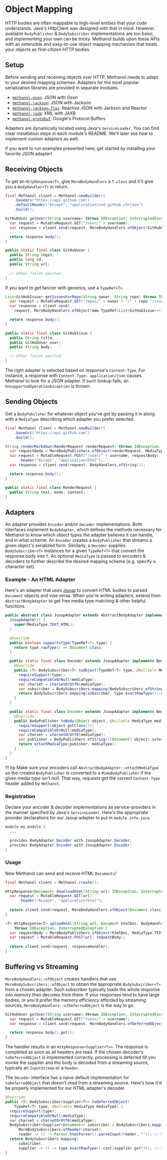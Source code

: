 # Object Mapping

HTTP bodies are often mappable to high-level entities that your code understands. Java's HttpClient
was designed with that in mind. However, available `BodyPublisher` & `BodySubscriber` implementations
are too basic, and implementing your own can be tricky. Methanol builds upon these APIs with an extensible
and easy-to-use object mapping mechanism that treats your objects as first-citizen HTTP bodies.

## Setup

Before sending and receiving objects over HTTP, Methanol needs to adapt to your desired mapping schemes.
Adapters for the most popular serialization libraries are provided in separate modules.

  * [`methanol-gson`](adapters/gson.md): JSON with Gson
  * [`methanol-jackson`](adapters/jackson.md): JSON with Jackson
  * [`methanol-jackson-flux`](adapters/jackson_flux.md): Reactive JSON with Jackson and Reactor
  * [`methanol-jaxb`](adapters/jaxb.md): XML with JAXB
  * [`methanol-protobuf`](adapters/protobuf.md): Google's Protocol Buffers

Adapters are dynamically located using Java's `ServiceLoader`. You can find clear installation steps
in each module's README. We'll later see how to implement custom adapters as well.

If you want to run examples presented here, get started by installing your favorite JSON adapter!

## Receiving Objects

To get an `HttpResponse<T>`, give `MoreBodyHandlers` a `T.class` and it'll give you a `BodyHandler<T>`
in return.

```java hl_lines="8"
final Methanol client = Methanol.newBuilder()
    .baseUri("https://api.github.com")
    .defaultHeader("Accept", "application/vnd.github.v3+json")
    .build();

GitHubUser getUser(String username) throws IOException, InterruptedException {
  var request = MutableRequest.GET("/user/" + username);
  var response = client.send(request, MoreBodyHandlers.ofObject(GitHubUser.class));

  return response.body();
}

public static final class GitHubUser {
  public String login;
  public long id;
  public String url;
  
  // Other fields omitted
}
```

If you want to get fancier with generics, use a `TypeRef<T>`.

```java hl_lines="4"
List<GitHubIssue> getIssuesForRepo(String owner, String repo) throws IOException, InterruptedException {
  var request = MutableRequest.GET("repos/" + owner + "/" + repo "/issues");
  var response = client.send(
    request, MoreBodyHandlers.ofObject(new TypeRef<List<GitHubIssue>>() {}));

  return response.body();
}

public static final class GitHubIssue {
  public String title;
  public GitHubUser user;
  public String body;

  // Other fields omitted
}
```

The right adapter is selected based on response's `Content-Type`. For instance, a response with
`Content-Type: application/json` causes Methanol to look for a JSON adapter. If such lookup
fails, an `UnsupportedOperationException` is thrown. 

## Sending Objects

Get a `BodyPubilsher` for whatever object you've got by passing it in along with a `MediaType` describing
which adapter you prefer selected.

```java hl_lines="6"
final Methanol client = Methanol.newBuilder()
    .baseUri("https://api.github.com")
    .build();

String renderMarkdown(RenderRequest renderRequest) throws IOException, InterruptedException {
  var requestBody = MoreBodyPublishers.ofObject(renderRequest, MediaType.APPLICATION_JSON);
  var request = MutableRequest.POST("/user/" + username, requestBody)
      .header("Accept", "application/html");
  var response = client.send(request, BodyHandlers.ofString());

  return response.body();
}

public static final class RenderRequest {
  public String text, mode, context;
}
```

##  Adapters

An adapter provides `Encoder` and/or `Decoder` implementations. Both interfaces implement `BodyAdapter`,
which defines the methods necessary for Methanol to know which  object types the adapter believes it
can handle, and in what scheme. An `Encoder` creates a `BodyPublisher` that streams a given object's
serialized form. Similarly, a `Decoder` supplies `BodySubscriber<T>` instances for a given `TypeRef<T>`
that convert the response body into `T`. An optional `MediaType` is passed to encoders & decoders to
further describe the desired mapping scheme (e.g. specify a character set).

### Example - An HTML Adapter

Here's an adapter that uses [Jsoup][jsoup] to convert HTML bodies to parsed `Document` objects and
vise versa. When you're writing adapters, extend from `AbstractBodyAdapter` to get free media type
matching & other helpful functions.

```java
public abstract class JsoupAdapter extends AbstractBodyAdapter implements BodyAdapter {
  JsoupAdapter() {
    super(MediaType.TEXT_HTML);
  }

  @Override
  public boolean supportsType(TypeRef<?> type) {
    return type.rawType() == Document.class;
  }

  public static final class Decoder extends JsoupAdapter implements BodyAdapter.Decoder {
    @Override
    public <T> BodySubscriber<T> toObject(TypeRef<T> type, @Nullable MediaType mediaType) {
      requireSupport(type);
      requireCompatibleOrNull(mediaType);
      var charset = charsetOrUtf8(mediaType);
      var subscriber = BodySubscribers.mapping(BodySubscribers.ofString(charset), Jsoup::parse);
      return BodySubscribers.mapping(subscriber, type.exactRawType()::cast); // Safely cast Document to T
    }
  }

  public static final class Encoder extends JsoupAdapter implements BodyAdapter.Encoder {
    @Override
    public BodyPublisher toBody(Object object, @Nullable MediaType mediaType) {
      requireSupport(object.getClass());
      requireCompatibleOrNull(mediaType);
      var charset = charsetOrUtf8(mediaType);
      var publisher = BodyPublishers.ofString(((Document) object).outerHtml(), charset);
      return attachMediaType(pubisher, mediaType);
    }
  }
}
```

!!! tip
    Make sure your encoders call `AbstractBodyAdapter::attachMediaType` so the created `BodyPublisher`
    is converted to a `MimeBodyPublisher` if the given media type isn't null. That way, requests get
    the correct `Content-Type` header added by `Methanol`.

### Registration

Declare your encoder & decoder implementations as service-providers in the manner specified by Java's
`ServiceLoader`. Here's the appropriate provider declarations for our Jsoup adapter to put in
`module-info.java`.

```java
module my.module {
  ...

  provides BodyAdapter.Decoder with JsoupAdapter.Decoder;
  provides BodyAdapter.Encoder with JsoupAdapter.Encoder;
}
```

### Usage

Now Methanol can send and receive HTML `Documents`!

```java
final Methanol client = Methanol.create();

HttpResponse<Document> downloadHtml(String url) IOException, InterruptedException {
  var request = MutableRequest.GET(url)
      .header("Accept", "application/html");
      
  return client.send(request, MoreBodyHandlers.ofObject(Document.class));
}

<T> HttpResponse<T> uploadHtml(String url, Document htmlDoc, BodyHandler<T> responseHandler) 
    throws IOException, InterruptedException {
  var requestBody = MoreBodyPublishers.ofObject(htmlDoc, MediaType.TEXT_HTML);
  var request = MutableRequest.POST(url, requestBody);
  
  return client.send(request, responseHandler);
}
```

## Buffering vs Streaming

`MoreBodyHandlers::ofObject` creates handlers that use `MoreBodySubscribers::ofObject` to obtain the
appropriate `BodySubscriber<T>` from a chosen adapter. Such subscriber typically loads the whole response
into memory then decodes from there. If your responses tend to have large bodies, or you'd prefer the
memory efficiency afforded by streaming sources, `MoreBodyHandlers::ofDeferredObject` is the way to go.

```java hl_lines="3"
GitHubUser getUser(String username) throws IOException, InterruptedException {
  var request = MutableRequest.GET("/user/" + username);
  var response = client.send(request, MoreBodyHandlers.ofDeferredObject(GitHubUser.class));

  return response.body().get();
}
```

The handler results in an `HttpResponse<Supplier<T>>`. The response is completed as soon as all headers
are read. If the chosen decoder's `toDeferredObject` is implemented correctly, processing is deferred
till you invoke the supplier and the body is decoded from a streaming source, typically an `InputStream`
or a `Reader`.

The `Decoder` interface has a naive default implementation for `toDeferredObject` that doesn't read
from a streaming source. Here's how it'd be properly implemented for our HTML adapter's decoder.

```java hl_lines="9"
@Override
public <T> BodySubscriber<Supplier<T>> toDeferredObject(
    TypeRef<T> type, @Nullable MediaType mediaType) {
  requireSupport(type);
  requireCompatibleOrNull(mediaType);
  var charset = charsetOrUtf8(mediaType);
  BodySubscriber<Supplier<Document>> subscriber = BodySubscribers.mapping(
      MoreBodySubscribers.ofReader(charset),
      reader -> () -> Parser.htmlParser().parseInput(reader, "")); // Note the deferred parsing  
  return BodySubscribers.mapping(
      subscriber,
      supplier -> () -> type.exactRawType().cast(supplier.get())); // Safely cast Document to T  
}
```

[methanol_jackson]: https://github.com/mizosoft/methanol/tree/master/methanol-jackson
[jsoup]: https://jsoup.org/
